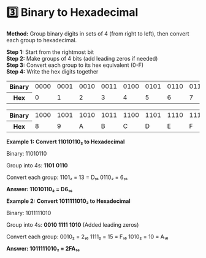 # 3️⃣ Binary to Hexadecimal
                    
<p><strong>Method:</strong> Group binary digits in sets of 4 (from right to left), then convert each group to hexadecimal.</p>
                    
<div class="steps">
                        <div class="step"><strong>Step 1:</strong> Start from the rightmost bit</div>
                        <div class="step"><strong>Step 2:</strong> Make groups of 4 bits (add leading zeros if needed)</div>
                        <div class="step"><strong>Step 3:</strong> Convert each group to its hex equivalent (0-F)</div>
                        <div class="step"><strong>Step 4:</strong> Write the hex digits together</div>
                    </div>
                    
<div class="table-container">
                        <table>
                            <tr>
                                <th>Binary</th>
                                <td>0000</td>
                                <td>0001</td>
                                <td>0010</td>
                                <td>0011</td>
                                <td>0100</td>
                                <td>0101</td>
                                <td>0110</td>
                                <td>0111</td>
                            </tr>
                            <tr>
                                <th>Hex</th>
                                <td>0</td>
                                <td>1</td>
                                <td>2</td>
                                <td>3</td>
                                <td>4</td>
                                <td>5</td>
                                <td>6</td>
                                <td>7</td>
                            </tr>
                        </table>
                        <table style="margin-top: 10px;">
                            <tr>
                                <th>Binary</th>
                                <td>1000</td>
                                <td>1001</td>
                                <td>1010</td>
                                <td>1011</td>
                                <td>1100</td>
                                <td>1101</td>
                                <td>1110</td>
                                <td>1111</td>
                            </tr>
                            <tr>
                                <th>Hex</th>
                                <td>8</td>
                                <td>9</td>
                                <td>A</td>
                                <td>B</td>
                                <td>C</td>
                                <td>D</td>
                                <td>E</td>
                                <td>F</td>
                            </tr>
                        </table>
                    </div>

**Example 1:** **Convert 11010110₂ to Hexadecimal**

<div class="example">
                        
<div class="calculation">
Binary: 11010110

Group into 4s: <strong>1101</strong> <strong>0110</strong>

Convert each group:
1101₂ = 13 = D₁₆
0110₂ = 6₁₆

<strong>Answer: 11010110₂ = D6₁₆</strong>
                        </div>
                    </div>

**Example 2:** **Convert 1011111010₂ to Hexadecimal**
                    
<div class="example">
                        
<div class="calculation">
Binary: 1011111010

Group into 4s: <strong>0010</strong> <strong>1111</strong> <strong>1010</strong>
(Added leading zeros)

Convert each group:
0010₂ = 2₁₆
1111₂ = 15 = F₁₆
1010₂ = 10 = A₁₆

<strong>Answer: 1011111010₂ = 2FA₁₆</strong>

</div>
</div>
                


